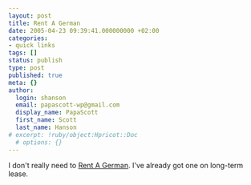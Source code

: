 ```yaml
---
layout: post
title: Rent A German
date: 2005-04-23 09:39:41.000000000 +02:00
categories:
- quick links
tags: []
status: publish
type: post
published: true
meta: {}
author:
  login: shanson
  email: papascott-wp@gmail.com
  display_name: PapaScott
  first_name: Scott
  last_name: Hanson
# excerpt: !ruby/object:Hpricot::Doc
  # options: {}
---
```

<p>I don't really need to <a href="http://www.rentagerman.de/" title="rent a german">Rent A German</a>. I've already got one on long-term lease.</p>
